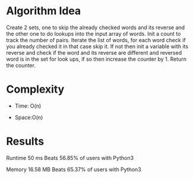 # Algorithm Idea

Create 2 sets, one to skip the already checked words and its reverse and the other one to do lookups into the input array of words. Init a count to track the number of pairs. Iterate the list of words, for each word check if you already checked it in that case skip it. If not then init a variable with its reverse and check if the word and its reverse are different and reversed word is in the set for look ups, if so then increase the counter by 1. Return the counter.

# Complexity

- Time: O(n)

- Space:O(n)

# Results

Runtime
50
ms
Beats
56.85%
of users with Python3

Memory
16.58
MB
Beats
65.37%
of users with Python3